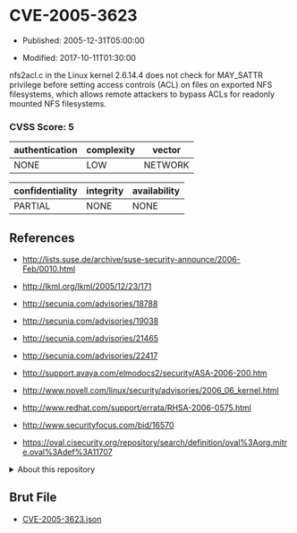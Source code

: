 # CVE-2005-3623

- Published: 2005-12-31T05:00:00

- Modified: 2017-10-11T01:30:00

nfs2acl.c in the Linux kernel 2.6.14.4 does not check for MAY_SATTR privilege before setting access controls (ACL) on files on exported NFS filesystems, which allows remote attackers to bypass ACLs for readonly mounted NFS filesystems.

### CVSS Score: **5**

| authentication | complexity | vector |
| --- | --- | --- |
| NONE | LOW | NETWORK |

| confidentiality | integrity | availability |
| --- | --- | --- |
| PARTIAL | NONE | NONE |

## References

* http://lists.suse.de/archive/suse-security-announce/2006-Feb/0010.html

* http://lkml.org/lkml/2005/12/23/171

* http://secunia.com/advisories/18788

* http://secunia.com/advisories/19038

* http://secunia.com/advisories/21465

* http://secunia.com/advisories/22417

* http://support.avaya.com/elmodocs2/security/ASA-2006-200.htm

* http://www.novell.com/linux/security/advisories/2006_06_kernel.html

* http://www.redhat.com/support/errata/RHSA-2006-0575.html

* http://www.securityfocus.com/bid/16570

* https://oval.cisecurity.org/repository/search/definition/oval%3Aorg.mitre.oval%3Adef%3A11707

<details>
<summary>About this repository</summary> 

  This repository is part of the project [Live Hack CVE](https://github.com/Live-Hack-CVE). Main website can be found [www.live-hack.org](https://www.live-hack.org) 
  
  Made by [Sn0wAlice](https://github.com/Sn0wAlice) for the people that care about security and need to have a feed of the latest CVEs. Hope you enjoy it, don't forget to star the repo and follow me on [Twitter](https://twitter.com/Sn0wAlice) and [Github](https://github.com/Sn0wAlice). And that is my [personnal website](https://www.alice-snow.me/)

  - [Home Page](https://github.com/Live-Hack-CVE)
  - [Framework](https://github.com/Live-Hack-CVE/cve-framework)
  - [CVE database](https://github.com/Live-Hack-CVE/full_database)
  - [Changelog](https://github.com/Live-Hack-CVE/Changelog)
</details>

## Brut File

* [CVE-2005-3623.json](https://raw.githubusercontent.com/Live-Hack-CVE/full_database/main/cves/2005/CVE-2005-3623.json)

